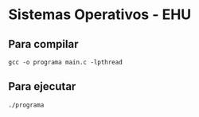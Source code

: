 # Sistemas Operativos - EHU

## Para compilar
`gcc -o programa main.c -lpthread`

## Para ejecutar
`./programa`
